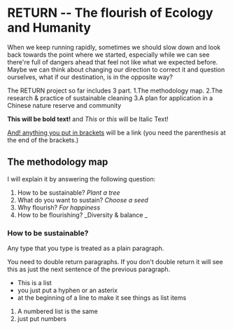 # RETURN -- The flourish of Ecology and Humanity 

When we keep running rapidly, sometimes we should slow down and look back towards the point where we started, especially while we can see there're full of dangers ahead that feel not like what we expected before. Maybe we can think about changing our direction to correct it and question ourselves, what if our destination, is in the opposite way?

The RETURN project so far includes 3 part.
1.The methodology map.
2.The research & practice of sustainable cleaning 
3.A plan for application in a Chinese nature reserve and community

**This will be bold text!** and _This_ or _this_ will be Italic Text!

[And! anything you put in brackets](1) will be a link (you need the parenthesis at the end of the brackets.)

## The methodology map
I will explain it by answering the following question:
1. How to be sustainable?
_Plant a tree_ 
2. What do you want to sustain?
_Choose a seed_ 
3. Why flourish?
_For happiness_ 
4. How to be flourishing?
_Diversity & balance _ 

### How to be sustainable?

Any type that you type is treated as a plain paragraph.

You need to double return paragraphs. If you don't double return it will see this as just the next sentence of the previous paragraph.

- This is a list
- you just put a hyphen or an asterix
- at the beginning of a line to make it see things as list items

1. A numbered list is the same
1. just put numbers


